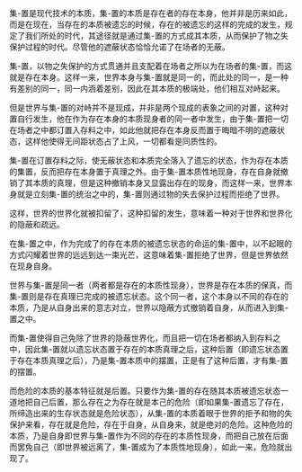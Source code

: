 <p data-pid="y0FqMCrR">集-置是现代技术的本质，集-置的本质是存在者的存在本身，他并非是历来如此，而是在现在，当存在的本质被遗忘的时候，存在的被遗忘的这样的完成的发生，规定了我们所处的时代，其途径就是通过集-置的方式成其本质，从而保护了物之失保护过程的时代。尽管他的遮蔽状态恰恰允诺了在场者的无蔽。</p><p data-pid="IQM1WvBE">集-置，以物之失保护的方式贯通并且支配着在场者之所以为在场者的集-置，而这就是存在本身。这样一来，世界本身与集-置就是同一的，而此处的同一，是一种有差别的同一，同一内涵着差别，因此在其本质的极端处，他们相互对峙起来。</p><p data-pid="vUlfoosN">但是世界与集-置的对峙并不是现成，并非是两个现成的表象之间的对置，这种对置自行发生，他在作为存在本身的本质现身者的同一者中发生，由于集-置把一切在场者之中都订置入存料之中，如此他就把存在本身反而置于晦暗不明的遮蔽状态，这样他使得无间距状态占了上风，一切都看是同质性的。</p><p data-pid="2Ziudo1y">集-置在订置存料之际，使无蔽状态和本质完全落入了遗忘的状态，作为存在本质的集置，反而把存在本身置于真理之外。由于集-置本质性地现身，存在自身就撤销了其本质的真理，但是这种撤销本身又显露出存在的现身，而这样一来，世界本身就是立刻集-置的统治之中的，集-置则通过物的失去保护过程而拒绝了世界。</p><p data-pid="D7X5FKBs">这样，世界的世界化就被扣留了，这种扣留的发生，意味着一种对于世界和世界化的隐蔽和疏远。</p><p data-pid="5RquFXLG">在集-置之中，作为完成了的存在本质的被遗忘状态的命运的集-置中，以不起眼的方式闪耀着世界的远远到达一束光芒，这意味着集-置拒绝了世界，但是世界依然在现身自身。</p><p data-pid="Sm2fzGqK">世界与集-置是同一者（两者都是存在的本质性现身），世界是存在本质的保真，而集-置则是存在真理已完成的被遗忘状态。这个同一者，这个本身以不同的存在的本质，乃是从自身出来的意志对立，世界以隐蔽方式撤销着自身，从而进入到集-置之中。</p><p data-pid="cimHuNNU">而集-置使得自己免除了世界的隐蔽世界化，而且把一切在场者都纳入到存料之中，因此集-置就以遗忘状态置于存在的本质真理之后，这种后置（即遗忘状态置于存在本质真理之后），乃是集-置本质中的摆置，正是有了这种后置，才有集-置的摆置。</p><p data-pid="OiETFGM0">而危险的本质的基本特征就是后置。只要作为集-置的存在随其本质被遗忘状态一道地把自己后置，那么存在之为存在就是本己的危险（即如果集-置遗忘了存在，所缔造出来的生存状态就是危险状态），从集-置的本质着眼于世界的拒予和物的失保护来看，存在就是危险，存在于自身，从自身来，就是绝对的危险。这种危险的本质，乃是自身即世界与集-置作为不同的存在的本质性现身，而把自己放在后面而罢免自己（即世界被远离了，集-置成为了本质性地现身），如此一来，危险就出现了。</p><p></p>